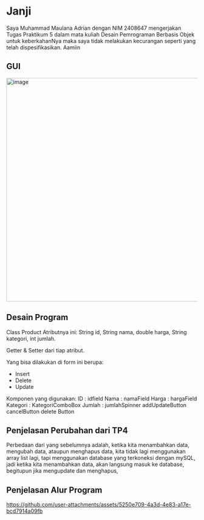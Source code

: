 <h1>Janji</h1>
Saya Muhammad Maulana Adrian dengan NIM 2408647 mengerjakan Tugas Praktikum 5
dalam mata kuliah Desain Pemrograman Berbasis Objek untuk keberkahanNya maka
saya tidak melakukan kecurangan seperti yang telah dispesifikasikan. Aamiin

<h2>GUI</h2>

<img width="734" height="589" alt="image" src="https://github.com/user-attachments/assets/2576bf92-9d25-4a02-a382-0ea4b7ff3d97" />

<h2>Desain Program</h2>

Class Product Atributnya ini:
String id, String nama, double harga, String kategori, int jumlah.

Getter & Setter dari tiap atribut.

Yang bisa dilakukan di form ini berupa:
* Insert
* Delete
* Update

Komponen yang digunakan:
ID : idfield
Nama : namaField
Harga : hargaField
Kategori : KategoriComboBox
Jumlah : jumlahSpinner
addUpdateButton
cancelButton
delete Button

<h2>Penjelasan Perubahan dari TP4</h2>

Perbedaan dari yang sebelumnya adalah, ketika kita menambahkan data, mengubah data, ataupun menghapus data, kita tidak lagi menggunakan array list lagi, tapi menggunakan database yang terkoneksi dengan mySQL, jadi ketika kita menambahkan data, akan langsung masuk ke database, begitupun jika mengupdate dan menghapus, 

<h2>Penjelasan Alur Program</h2>

https://github.com/user-attachments/assets/5250e709-4a3d-4e83-a17e-bcd7914a09fb

